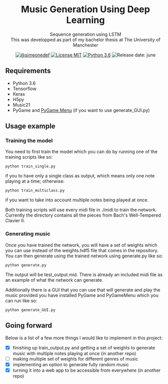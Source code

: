 <h1 align="center">
  Music Generation Using Deep Learning
</h1>
<p align="center">Sequence generation using LSTM <br>
This was developped as part of my bachelor thesis at The University of Manchester</p>
<div align="center"><a href="https://github.com/simeonedef"><img alt="@simeonedef" src="https://img.shields.io/badge/Author-Sim%C3%A9one%20de%20Fremond-lightgrey.svg" /></a>
<a href="https://opensource.org/licenses/MIT/"><img alt="License MIT" src="https://img.shields.io/badge/license-MIT-blue" /></a>
<a href="https://www.python.org/downloads/"><img alt="Python 3.6" src="https://img.shields.io/badge/python-3.6-green" /></a>
<img alt="Release date: june" src="https://img.shields.io/badge/release%20date-june-brightgreen.svg" />
</div>

## Requirements
* Python 3.6
* Tensorflow
* Keras
* H5py
* Music21
* PyGame and [PyGame Menu](https://github.com/ppizarror/pygame-menu) (if you want to use generate_GUI.py)

## Usage example
### Training the model
You need to first train the model which you can do by running one of the training scripts like so:
```
python train_single.py
```
if you to have only a single class as output, which means only one note playing at a time; otherwise:
```
python train_multiclass.py
```
if you want to take into account multiple notes being played at once.

Both training scripts will use every midi file in ./midi to train the network. Currently the directory contains all the pieces from Bach's Well-Tempered Clavier II.

### Generating music
Once you have trained the network, you will have a set of weights which you can use instead of the weights.hdf5 file that comes in the repository. You can then generate using the trained network using generate.py like so:
```
python generate.py
```
The output will be test_output.mid. There is already an included midi file as an example of what the network can generate.

Additionally there is a GUI that you can use that will generate and play the music provided you have installed PyGame and PyGameMenu which you can run like so:
```
python generate_GUI.py
```

## Going forward
Below is a list of a few more things I would like to implement in this project:
* [x] finishing up train_output.py and getting a set of weights to generate music with multiple notes playing at once (in another repo)
* [ ] making multiple set of weights for different genres of music
* [x] implementing an option to generate fully random music 
* [x] turning it into a web app to be accessible from everywhere (in another repo)
